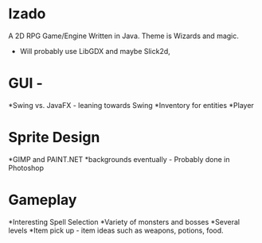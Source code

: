 # Izado
A 2D RPG Game/Engine Written in Java. Theme is Wizards and magic.

* Will probably use LibGDX and maybe Slick2d,

# GUI -

*Swing vs. JavaFX            - leaning towards Swing
*Inventory for entities
*Player

# Sprite Design

*GIMP and PAINT.NET
*backgrounds eventually       - Probably done in Photoshop

# Gameplay

*Interesting Spell Selection
*Variety of monsters and bosses
*Several levels
*Item pick up                 - item ideas such as weapons, potions, food.
